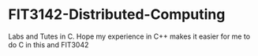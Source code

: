 # FIT3142-Distributed-Computing
Labs and Tutes in C. Hope my experience in C++ makes it easier for me to do C in this and FIT3042
